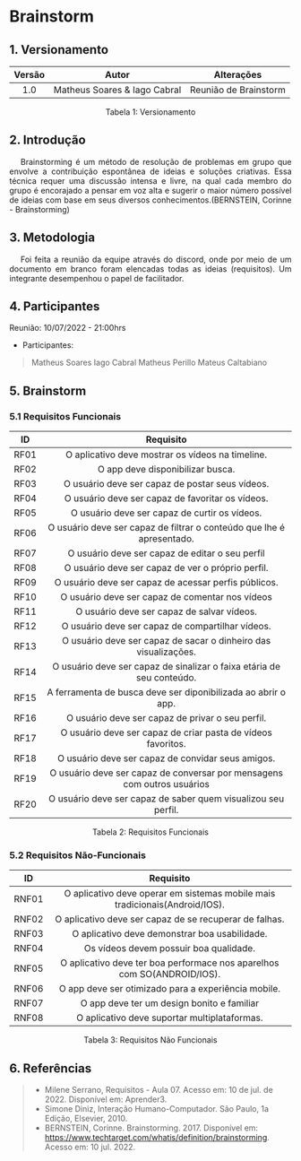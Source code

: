 # Brainstorm
## 1. Versionamento
| Versão | Autor             | Alterações                         |
|:------:| ----------------- | ---------------------------------- |
|  1.0   | Matheus Soares  & Iago Cabral| Reunião de Brainstorm |
<div style="text-align: center">
<p>Tabela 1: Versionamento</p>
</div>

## 2. Introdução
<p style="text-indent: 20px; text-align: justify">
Brainstorming é um método de resolução de problemas em grupo que envolve a contribuição espontânea de ideias e soluções criativas. Essa técnica requer uma discussão intensa e livre, na qual cada membro do grupo é encorajado a pensar em voz alta e sugerir o maior número possível de ideias com base em seus diversos conhecimentos.(BERNSTEIN, Corinne - Brainstorming)
</p>

## 3. Metodologia
<p style="text-indent: 20px; text-align: justify">
Foi feita a reunião da equipe através do discord, onde por meio de um documento em branco foram elencadas todas as ideias (requisitos). Um integrante desempenhou o papel de facilitador.
</p>

## 4. Participantes
Reunião: 10/07/2022 - 21:00hrs
- Participantes:
> Matheus Soares
> Iago Cabral
> Matheus Perillo
> Mateus Caltabiano


## 5. Brainstorm

### 5.1 Requisitos Funcionais
| ID    | Requisito | 
| :-:   | :--------: |
|     RF01      | O aplicativo deve mostrar os vídeos na timeline.                                                                       |
|     RF02      | O app deve disponibilizar busca.                                                                                                       |
|     RF03      | O usuário deve ser capaz de postar seus vídeos.                                                                 |
|     RF04     | O usuário deve ser capaz de favoritar os vídeos. |
| RF05 | O usuário deve ser capaz de curtir os vídeos.|
| RF06 | O usuário deve ser capaz de filtrar o conteúdo que lhe é apresentado.| 
| RF07 | O usuário deve ser capaz de editar o seu perfil|
|     RF08      | O usuário deve ser capaz de ver o próprio perfil.                                   |
|      RF09     | O usuário deve ser capaz de acessar perfis públicos.                     |
| RF10 | O usuário deve ser capaz de comentar nos vídeos |
| RF11 | O usuário deve ser capaz de salvar vídeos.|
| RF12 | O usuário deve ser capaz de compartilhar vídeos.|
| RF13 | O usuário deve ser capaz de sacar o dinheiro das visualizações.|
| RF14| O usuário deve ser capaz de sinalizar o faixa etária de seu conteúdo.|
|     RF15      | A ferramenta de busca deve ser diponibilizada ao abrir o app.                                                           |
| RF16 | O usuário deve ser capaz de privar o seu perfil.|
| RF17 | O usuário deve ser capaz de criar pasta de vídeos favoritos.|
| RF18 | O usuário deve ser capaz de convidar seus amigos.|
|     RF19      | O usuário deve ser capaz de conversar por mensagens com outros usuários                        |
| RF20 | O usuário deve ser capaz de saber quem visualizou seu perfil.|
<div style="text-align: center">
<p>Tabela 2: Requisitos Funcionais</p>
</div>

### 5.2 Requisitos Não-Funcionais
| ID     | Requisito | 
| :-:    | :--------: |
|     RNF01      | O aplicativo deve operar em sistemas mobile mais tradicionais(Android/IOS).                                               |
|     RNF02      | O aplicativo deve ser capaz de se recuperar de falhas.                                                       |
|     RNF03      | O aplicativo deve demonstrar boa usabilidade.                                                                         |
|     RNF04    | Os vídeos devem possuir boa qualidade.                                                             |
|      RNF05      | O aplicativo deve ter boa performace nos aparelhos com SO(ANDROID/IOS).                  |
|     RNF06      | O app deve ser otimizado para a experiência mobile.                          |
|     RNF07     | O app deve ter um design bonito e familiar |
|RNF08| O aplicativo deve suportar multiplataformas.|
<div style="text-align: center">
<p>Tabela 3: Requisitos Não Funcionais</p>
</div>

## 6. Referências
> - Milene Serrano, Requisitos - Aula 07. Acesso em: 10 de jul. de 2022. Disponível em: Aprender3.
> - Simone Diniz, Interação Humano-Computador. São Paulo, 1a Edição, Elsevier, 2010.
> -  BERNSTEIN, Corinne. Brainstorming. 2017. Disponível em: https://www.techtarget.com/whatis/definition/brainstorming. Acesso em: 10 jul. 2022.